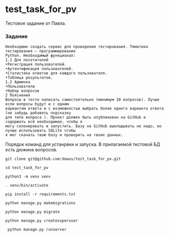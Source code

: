 # test_task_for_pv
Тестовое задание от Павла.

### Задание
```
Необходимо создать сервис для проведения тестирования. Тематика тестирования — программирование
Python. Необходимый функционал:
1.1 Для посетителей
•Регистрация пользователей.
•Аутентификация пользователей.
•Статистика ответов для каждого пользователя.
•Таблица результатов.
1.2 Админка
•Пользователи
•Набор вопросов
2 Пояснения
Вопросы в тесте написать самостоятельно (минимум 10 вопросов). Лучше если вопросы будут и с одним
вариантом ответа и с возможностью выбрать более одного варианта ответа (не забудь добавить подсказку
для типа вопроса ). Проект должен быть опубликован на GitHub и содержать всё необходимое, чтобы я
могу склонировать и запустить. Базу на GitHub выкладывать не надо, но лучше использовать SQLite чтобы
я мог скачать твою базу и проверить на твоих данных.
```

Порядок команд для устанрвки и запуска.
В прилагаемой тестовой БД есть дюжина вопросов.

```
git clone git@github.com:Xewus/test_task_for_pv.git
```
```
cd test_task_for_pv
```
```
python3 -m venv venv
```
```
. venv/bin/activate
```
```
pip install -r requirements.txt
```
```
python manage.py makemigrations
```
```
python manage.py migrate
```
```
python manage.py createsuperuser
```
```
 python manage.py runserver
 ```
